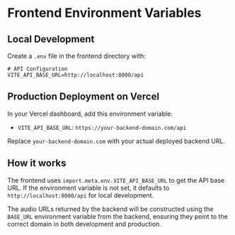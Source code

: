 # Frontend Environment Variables

## Local Development

Create a `.env` file in the frontend directory with:

```env
# API Configuration
VITE_API_BASE_URL=http://localhost:8000/api
```

## Production Deployment on Vercel

In your Vercel dashboard, add this environment variable:

- `VITE_API_BASE_URL`: `https://your-backend-domain.com/api`

Replace `your-backend-domain.com` with your actual deployed backend URL.

## How it works

The frontend uses `import.meta.env.VITE_API_BASE_URL` to get the API base URL. If the environment variable is not set, it defaults to `http://localhost:8000/api` for local development.

The audio URLs returned by the backend will be constructed using the `BASE_URL` environment variable from the backend, ensuring they point to the correct domain in both development and production.
